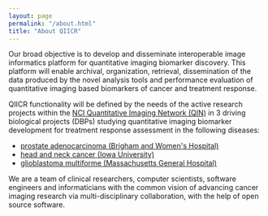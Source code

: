 ```yaml
---
layout: page
permalink: "/about.html"
title: "About QIICR"
---
```


Our broad objective is to develop and disseminate interoperable image
informatics platform for quantitative
imaging biomarker discovery. This platform will enable archival,
organization, retrieval, dissemination of the data produced by the novel
analysis tools and performance evaluation of quantitative imaging based
biomarkers of cancer and treatment response.

QIICR functionality will be defined by the needs of the active
research projects within the [NCI Quantitative Imaging Network (QIN)][1]
in 3 driving biological projects (DBPs) studying quantitative imaging biomarker development for
treatment response assessment in the following diseases:

* [prostate adenocarcinoma (Brigham and Women's Hospital)][2]
* [head and neck cancer (Iowa University)][3]
* [glioblastoma multiforme  (Massachusetts General Hospital)][4]

We are a team of clinical researchers, computer scientists, software engineers and
informaticians with the common vision of advancing cancer imaging research via
multi-disciplinary collaboration, with the help of open source software.

[1]: http://imaging.cancer.gov/programsandresources/specializedinitiatives/qin
[2]: http://imaging.cancer.gov/programsandresources/specializedinitiatives/qin/bwhospital
[3]: http://imaging.cancer.gov/programsandresources/specializedinitiatives/qin/iowa
[4]: http://imaging.cancer.gov/programsandresources/specializedinitiatives/qin/mgh
